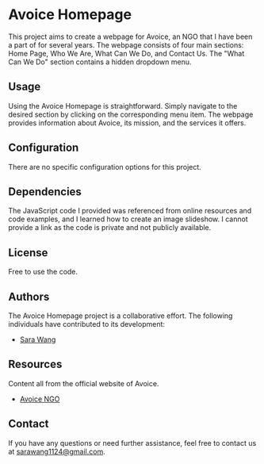 # Avoice Homepage

This project aims to create a webpage for Avoice, an NGO that I have been a part of for several years. The webpage consists of four main sections: Home Page, Who We Are, What Can We Do, and Contact Us. The "What Can We Do" section contains a hidden dropdown menu.

## Usage

Using the Avoice Homepage is straightforward. Simply navigate to the desired section by clicking on the corresponding menu item. The webpage provides information about Avoice, its mission, and the services it offers.

## Configuration

There are no specific configuration options for this project.

## Dependencies

The JavaScript code I provided was referenced from online resources and code examples, and I learned how to create an image slideshow. I cannot provide a link as the code is private and not publicly available.

## License

Free to use the code.

## Authors

The Avoice Homepage project is a collaborative effort. The following individuals have contributed to its development:

- [Sara Wang](https://github.com/SaraWanggg)

## Resources
Content all from the official website of Avoice.
- [Avoice NGO](https://awdpi.org)

## Contact

If you have any questions or need further assistance, feel free to contact us at sarawang1124@gmail.com.

